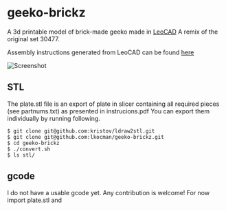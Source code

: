 # geeko-brickz
A 3d printable model of brick-made geeko made in [LeoCAD](https://www.leocad.org/)
A remix of the original set 30477.

Assembly instructions generated from LeoCAD can be found [here](https://github.com/lkocman/geeko-brickz/blob/main/instructions.pdf)

![Screenshot](https://github.com/lkocman/geeko-brickz/blob/main/screenshot.png?raw=true)

## STL

The plate.stl file is an export of plate in slicer containing all required pieces (see partnums.txt) as presented in instrucions.pdf
You can export them individually by running following.

```
$ git clone git@github.com:kristov/ldraw2stl.git
$ git clone git@github.com:lkocman/geeko-brickz.git
$ cd geeko-brickz
$ ./convert.sh
$ ls stl/
```


## gcode

I do not have a usable gcode yet. Any contribution is welcome!
For now import plate.stl and 


